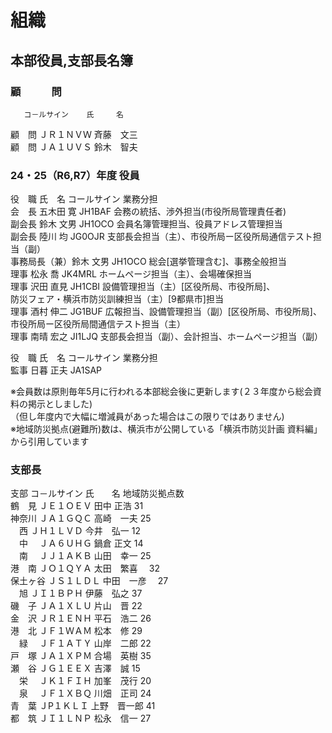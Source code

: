 # 組織  
## 本部役員,支部長名簿  
  
### 顧　　　問  
       コ－ルサイン    氏　　　名    
顧　問    ＪＲ１ＮＶＷ       斉藤　文三  
顧　問  ＪＡ１ＵＶＳ    鈴木　智夫  
  
### 24・25（R6,R7）年度     役員  
  
役　職	    氏　名	    コールサイン    業務分担  
会　長	    五木田 寛	JH1BAF        会務の統括、渉外担当(市役所局管理責任者)　　　  
副会長	    鈴木 文男	JH1OCO	      会員名簿管理担当、役員アドレス管理担当　　　　　　　　　　　　　  
副会長      陸川 均	    JG0OJR        支部長会担当（主）、市役所局ー区役所局通信テスト担当（副）  
事務局長（兼）鈴木 文男   JH1OCO        総会[選挙管理含む]、事務全般担当  
理事        松永 喬	    JK4MRL	      ホームページ担当（主）、会場確保担当  
理事	    沢田 直見	JH1CBI	      設備管理担当（主）[区役所局、市役所局]、  
                                    防災フェア・横浜市防災訓練担当（主）[9都県市]担当        
理事	    酒村 伸二	JG1BUF	      広報担当、設備管理担当（副）[区役所局、市役所局]、  
                                    市役所局ー区役所局間通信テスト担当（主）　　  
理事	    南晴 宏之	JI1LJQ	      支部長会担当（副）、会計担当、ホームページ担当（副）　　　　　　　　　  
  
役　職  氏　名      コールサイン	業務分担  
監事    日暮 正夫	JA1SAP	　  
  
※会員数は原則毎年5月に行われる本部総会後に更新します(２３年度から総会資料の掲示としました)  
（但し年度内で大幅に増減員があった場合はこの限りではありません)  
※地域防災拠点(避難所)数は、横浜市が公開している「横浜市防災計画 資料編」から引用しています  
  
### 支部長  
  
支部        コ－ルサイン    氏　　名    地域防災拠点数  
鶴　見      ＪＥ１ＯＥＶ    田中 正浩       31  
神奈川      ＪＡ１ＧＱＣ    高崎　一夫      25  
　西        ＪＨ１ＬＶＤ    今井　弘一      12  
　中　      ＪＡ６ＵＨＧ    鍋倉 正文       14  
　南　      ＪＪ１ＡＫＢ    山田　幸一      25  
港　南      ＪＯ１ＱＹＡ    太田　繁喜     　32  
保土ヶ谷    ＪＳ１ＬＤＬ    中田　一彦     　27  
　旭        ＪＩ１ＢＰＨ    伊藤　弘之      37　  
磯　子      ＪＡ１ＸＬＵ    片山　晋        22  
金　沢      ＪＲ１ＥＮＨ    平石　浩二       26  
港　北      ＪＦ１ＷＡＭ    松本　修        29  
　緑　      ＪＦ１ＡＴＹ    山岸　二郎       22  
戸　塚      ＪＡ１ＸＰＭ    合場　英樹       35  
瀬　谷      ＪＧ１ＥＥＸ    吉澤　誠         15  
　栄　      ＪＫ１ＦＩＨ    加峯　茂行       20  
　泉　      ＪＦ１ＸＢＱ    川畑　正司       24  
青　葉      ＪP１ＫＬＩ     上野　晋一郎     41  
都　筑      ＪＩ１ＬＮＰ    松永　信一       27  